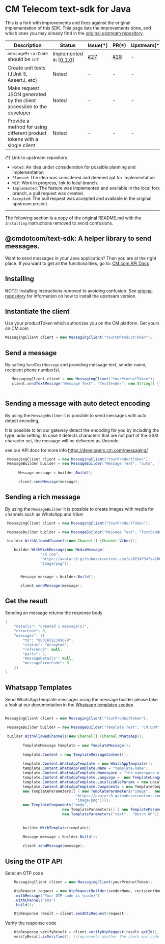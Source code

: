 
# CM Telecom text-sdk for Java

This is a fork with improvements and fixes against the original implementation of this SDK. This page lists the improvements done, and which ones you may already find in the [original upstream repository](https://github.com/cmdotcom/text-sdk-java).



| Description | Status | Issue(*) | PR(*) | Upstream(*) |
| ----------- | ------ | -------- | --------------- | ---------------- |
| `messageErrorCode` should be `int` | Implemented in [[0.1.0](https://github.com/malcos/cmdotcom-text-sdk-java/tree/0.1.0)] |  [#27](https://github.com/cmdotcom/text-sdk-java/issues/27) | [#28](https://github.com/cmdotcom/text-sdk-java/pull/28) | - |
| Create unit tests (JUnit 5, AssertJ, etc) | Noted | - | - | - |
| Make request JSON generated by the client accessible to the developer | Noted | - | - | - |
| Provide a method for using different product tokens with a single client  | Noted | - | - | - |

(*) Link to upstream repository

- `Noted`: An idea under consideration for possible planning and implementation
- `Planned`: The idea was considered and deemed apt for implementation
- `WIP`: Work in progress, link to local branch.
- `Implemented`: The feature was implemented and available in the local fork branch, a pull request was created.
- `Accepted`: The pull request was accepted and available in the original upstream project.


---

The following section is a copy of the original README.md with the `Installing` instructions removed to avoid confusions.

## @cmdotcom/text-sdk: A helper library to send messages.

Want to send messages in your Java application? Then you are at the right place.
If you want to get all the functionalities, go to: [CM.com API Docs](https://developers.cm.com/messaging)


## Installing

NOTE: Installing instructions removed to avoiding confusion. See [original repository](https://github.com/cmdotcom/text-sdk-java) for information on how to install the upstream version.


## Instantiate the client
Use your productToken which authorizes you on the CM platform. Get yours on CM.com

```java
MessagingClient client = new MessagingClient("YourCMProductToken");
```

## Send a message
By calling `SendTextMessage` and providing message text, sender name, recipient phone number(s).

```java
   MessagingClient client = new MessagingClient("YourProductToken");
   client.sendTextMessage("Message Text", "TestSender", new String[] {"00316012345678"});
   
```
## Sending a message with auto detect encoding
By using the `MessageBuilder` it is possible to send messages with auto detect encoding, 

It is possible to let our gateway detect the encoding for you by including the type: auto setting. 
In case it detects characters that are not part of the GSM character set, the message will be delivered as Unicode.

see our API docs for more info https://developers.cm.com/messaging/

```java
 MessagingClient client = new MessagingClient("YourProductToken");
 MessageBuilder builder = new MessageBuilder("Message Text", "auto",  "TestSender", new String[] {"00316012345678"});
      
      Message message = builder.Build();

      client.sendMessage(message);
```

## Sending a rich message
By using the `MessageBuilder` it is possible to create images with media for channels such as WhatsApp and Viber
```java
 MessagingClient client = new MessagingClient("YourProductToken");

 MessageBuilder builder = new MessageBuilder("Message Text", "TestSender", new String[] {"00316012345678"});

 builder.WithAllowedChannels(new Channel[] {Channel.Viber});

    builder.WithRichMessage(new MediaMessage(
                "cm.com",
                "https://avatars3.githubusercontent.com/u/8234794?s=200&v=4",
                "image/png"));


       Message message = builder.Build();

       client.sendMessage(message);
```

## Get the result
Sending an message returns the response body
```java
{
	"details": "Created 1 message(s)",
	"errorCode": 0,
	"messages": [{
		"to": "00316012345678",
		"status": "Accepted",
		"reference": null,
		"parts": 1,
		"messageDetails": null,
		"messageErrorCode": 0
	}]
}
```

## Whatsapp Templates
Send WhatsApp template messages using the message builder please take a look at our documentation in the [Whatsapp templates section](https://developers.cm.com/messaging/docs/whatsapp#template)
```java
		 
MessagingClient client = new MessagingClient("YourProductToken");
 
 MessageBuilder builder = new MessageBuilder("Template Test", "CM.COM", new String[] {"0031636170815"});

 builder.WithAllowedChannels(new Channel[] {Channel.WhatsApp});       
           
		TemplateMessage template = new TemplateMessage();
          
        template.Content = new TemplateMessageContent();
          
        template.Content.WhatsAppTemplate = new WhatsAppTemplate();
        template.Content.WhatsAppTemplate.Name = "template-name";
        template.Content.WhatsAppTemplate.Namespace = "the-namespace-of-template";
        template.Content.WhatsAppTemplate.Language =  new TemplateLanguage("CountryCode", "deterministic");
        template.Content.WhatsAppTemplate.LocalizableParams = new LocalizableParam[] {};
        template.Content.WhatsAppTemplate.Components = new TemplateComponents[] {new TemplateComponents("header", 
        new TemplateParameters[] { new TemplateParameters("image",  new MediaContent("cm.com"", 
								"https://avatars3.githubusercontent.com/u/8234794?s=200&v=4", 
								"image/png"))}),
        new TemplateComponents("body", 
                          new TemplateParameters[] { new TemplateParameters("text",  "TestMessage"), 
                          new TemplateParameters("text",  "Dutch GP")})};  
         
                                   
		builder.WithTemplate(template);

		Message message = builder.Build();
          
		client.sendMessage(message); 
```


## Using the OTP API
Send an OTP code
```java
    MessagingClient client = new MessagingClient(yourProductToken);

    OtpRequest request = new OtpRequestBuilder(senderName, recipientNumber)
    .withMessage("Your OTP code is {code}")
    .withChannel("sms")
    .build();

    OtpResponse result = client.sendOtpRequest(request);
```

Verify the response code
```java
    OtpResponse verifyResult = client.verifyOtpRequest(result.getId(), code);
    verifyResult.isVerified(); //represents whether the check was code was correct  
```
